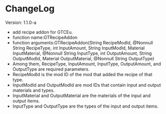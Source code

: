 # ChangeLog

Version: 1.1.0-a

- add recipe addon for GTCEu.
- function name:GTRecipeAddon
- function arguments:GTRecipeAddon(String RecipeModId, @Nonnull String RecipeType, int InputAmount, String InputModId, Material InputMaterial, @Nonnull String InputType, int OutputAmount, String OutputModId, Material OutputMaterial, @Nonnull String OutputType)
- Among them, RecipeType, InputAmount, InputType, OutputAmount, and OutputType are required parameters.
- RecipeModId is the mod ID of the mod that added the recipe of that type.
- InputModId and OutputModId are mod IDs that contain input and output materials and types.
- InputMaterial and OutputMaterial are the materials of the input and output items.
- InputType and OutputType are the types of the input and output items.
